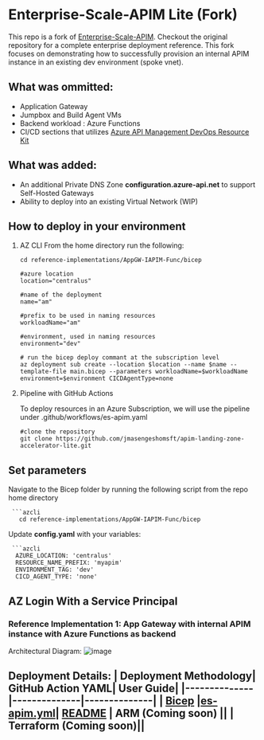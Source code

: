 
# Enterprise-Scale-APIM Lite (Fork)

This repo is a fork of [Enterprise-Scale-APIM](https://github.com/Azure/apim-landing-zone-accelerator). Checkout the original repository for a complete enterprise deployment reference. This fork focuses on demonstrating how to successfully provision an internal APIM instance in an existing dev environment (spoke vnet). 

## What was ommitted: 
- Application Gateway
- Jumpbox and Build Agent VMs
- Backend workload : Azure Functions
- CI/CD sections that utilizes [Azure API Management DevOps Resource Kit](https://github.com/Azure/azure-api-management-devops-resource-kit)

## What was added:

- An additional Private DNS Zone **configuration.azure-api.net** to support Self-Hosted Gateways
- Ability to deploy into an existing Virtual Network (WIP)

## How to deploy in your environment

1. AZ CLI
   From the home directory run the following:

    ```azcli
    cd reference-implementations/AppGW-IAPIM-Func/bicep
    
    #azure location
    location="centralus"
    
    #name of the deployment
    name="am"
    
    #prefix to be used in naming resources
    workloadName="am"
    
    #environment, used in naming resources
    environment="dev"
    
    # run the bicep deploy commant at the subscription level 
    az deployment sub create --location $location --name $name --template-file main.bicep --parameters workloadName=$workloadName environment=$environment CICDAgentType=none

4. Pipeline with GitHub Actions

   To deploy resources in an Azure Subscription, we will use the pipeline under .github/workflows/es-apim.yaml

      ```azcli
      #clone the repository
      git clone https://github.com/jmasengeshomsft/apim-landing-zone-accelerator-lite.git

  ## Set parameters

  Navigate to the Bicep folder by running the following script from the repo home directory
   
     ```azcli
       cd reference-implementations/AppGW-IAPIM-Func/bicep
   
   Update **config.yaml** with your variables:
   
     ```azcli
      AZURE_LOCATION: 'centralus'
      RESOURCE_NAME_PREFIX: 'myapim'
      ENVIRONMENT_TAG: 'dev'
      CICD_AGENT_TYPE: 'none'
   
  ## AZ Login With a Service Principal

### Reference Implementation 1: App Gateway with internal APIM instance with Azure Functions as backend

Architectural Diagram:
![image](/docs/images/arch.png)


Deployment Details:
| Deployment Methodology| GitHub Action YAML| User Guide|
|--------------|--------------|--------------|
| [Bicep](/reference-implementations/AppGW-IAPIM-Func/bicep) |[es-apim.yml](/.github/workflows/es-apim.yml)| [README](/docs/README.md)
| ARM (Coming soon) ||
| Terraform (Coming soon)||
---



